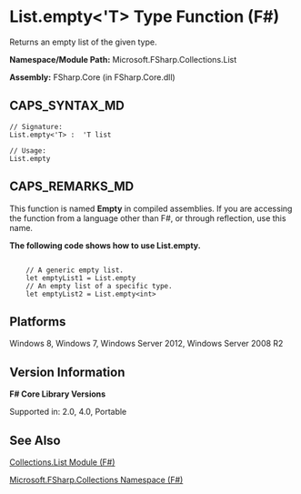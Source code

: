 # List.empty<'T> Type Function (F#)

Returns an empty list of the given type.

**Namespace/Module Path:** Microsoft.FSharp.Collections.List

**Assembly:** FSharp.Core (in FSharp.Core.dll)


## CAPS_SYNTAX_MD

```
// Signature:
List.empty<'T> :  'T list

// Usage:
List.empty
```

## CAPS_REMARKS_MD
This function is named **Empty** in compiled assemblies. If you are accessing the function from a language other than F#, or through reflection, use this name.

**The following code shows how to use List.empty.**
```

    // A generic empty list.
    let emptyList1 = List.empty
    // An empty list of a specific type.
    let emptyList2 = List.empty<int>
```

## Platforms
Windows 8, Windows 7, Windows Server 2012, Windows Server 2008 R2


## Version Information
**F# Core Library Versions**

Supported in: 2.0, 4.0, Portable




## See Also
[Collections.List Module &#40;F&#35;&#41;](Collections.List+Module+%28F%23%29.md)

[Microsoft.FSharp.Collections Namespace &#40;F&#35;&#41;](Microsoft.FSharp.Collections+Namespace+%28F%23%29.md)

